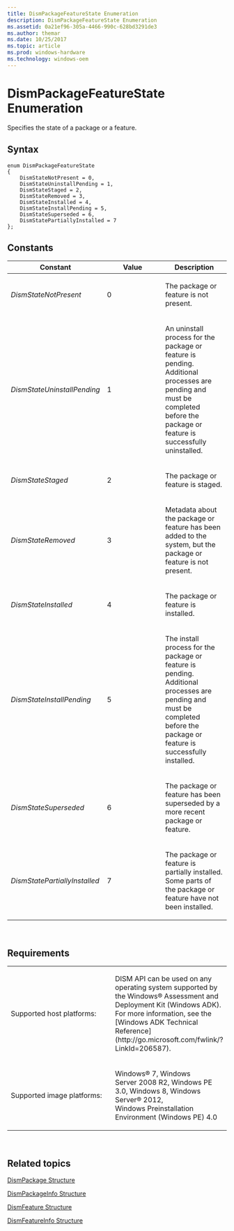 ```yaml
---
title: DismPackageFeatureState Enumeration
description: DismPackageFeatureState Enumeration
ms.assetid: 0a21ef96-305a-4466-990c-628bd3291de3
ms.author: themar
ms.date: 10/25/2017
ms.topic: article
ms.prod: windows-hardware
ms.technology: windows-oem
---
```


# DismPackageFeatureState Enumeration


Specifies the state of a package or a feature.

## <span id="Syntax"></span><span id="syntax"></span><span id="SYNTAX"></span>Syntax


``` syntax
enum DismPackageFeatureState
{
    DismStateNotPresent = 0,
    DismStateUninstallPending = 1,
    DismStateStaged = 2,
    DismStateRemoved = 3,
    DismStateInstalled = 4,
    DismStateInstallPending = 5,
    DismStateSuperseded = 6,
    DismStatePartiallyInstalled = 7
};
```

## <span id="Constants"></span><span id="constants"></span><span id="CONSTANTS"></span>Constants


<table>
<colgroup>
<col width="33%" />
<col width="33%" />
<col width="33%" />
</colgroup>
<thead>
<tr class="header">
<th>Constant</th>
<th>Value</th>
<th>Description</th>
</tr>
</thead>
<tbody>
<tr class="odd">
<td><p><em>DismStateNotPresent</em></p></td>
<td><p>0</p></td>
<td><p>The package or feature is not present.</p></td>
</tr>
<tr class="even">
<td><p><em>DismStateUninstallPending</em></p></td>
<td><p>1</p></td>
<td><p>An uninstall process for the package or feature is pending. Additional processes are pending and must be completed before the package or feature is successfully uninstalled.</p></td>
</tr>
<tr class="odd">
<td><p><em>DismStateStaged</em></p></td>
<td><p>2</p></td>
<td><p>The package or feature is staged.</p></td>
</tr>
<tr class="even">
<td><p><em>DismStateRemoved</em></p></td>
<td><p>3</p></td>
<td><p>Metadata about the package or feature has been added to the system, but the package or feature is not present.</p></td>
</tr>
<tr class="odd">
<td><p><em>DismStateInstalled</em></p></td>
<td><p>4</p></td>
<td><p>The package or feature is installed.</p></td>
</tr>
<tr class="even">
<td><p><em>DismStateInstallPending</em></p></td>
<td><p>5</p></td>
<td><p>The install process for the package or feature is pending. Additional processes are pending and must be completed before the package or feature is successfully installed.</p></td>
</tr>
<tr class="odd">
<td><p><em>DismStateSuperseded</em></p></td>
<td><p>6</p></td>
<td><p>The package or feature has been superseded by a more recent package or feature.</p></td>
</tr>
<tr class="even">
<td><p><em>DismStatePartiallyInstalled</em></p></td>
<td><p>7</p></td>
<td><p>The package or feature is partially installed. Some parts of the package or feature have not been installed.</p></td>
</tr>
</tbody>
</table>

 

## <span id="Requirements"></span><span id="requirements"></span><span id="REQUIREMENTS"></span>Requirements


<table>
<colgroup>
<col width="50%" />
<col width="50%" />
</colgroup>
<tbody>
<tr class="odd">
<td><p>Supported host platforms:</p></td>
<td><p>DISM API can be used on any operating system supported by the Windows® Assessment and Deployment Kit (Windows ADK). For more information, see the [Windows ADK Technical Reference](http://go.microsoft.com/fwlink/?LinkId=206587).</p></td>
</tr>
<tr class="even">
<td><p>Supported image platforms:</p></td>
<td><p>Windows® 7, Windows Server 2008 R2, Windows PE 3.0, Windows 8, Windows Server® 2012, Windows Preinstallation Environment (Windows PE) 4.0</p></td>
</tr>
</tbody>
</table>

 

## <span id="related_topics"></span>Related topics


[DismPackage Structure](dismpackage-structure.md)

[DismPackageInfo Structure](dismpackageinfo-structure.md)

[DismFeature Structure](dismfeature-structure.md)

[DismFeatureInfo Structure](dismfeatureinfo-structure.md)

 

 




